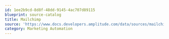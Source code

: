 ```yaml
---
id: 1ee2b9cd-8d8f-48dd-9145-4ac707d89115
blueprint: source-catalog
title: Mailchimp
source: 'https://www.docs.developers.amplitude.com/data/sources/mailchimp'
category: Marketing Automation
---
```


